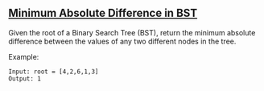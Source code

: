 ## [Minimum Absolute Difference in BST](https://leetcode.com/problems/minimum-absolute-difference-in-bst)

Given the root of a Binary Search Tree (BST), return the minimum absolute difference between the values of any two different nodes in the tree.

Example:
```
Input: root = [4,2,6,1,3]
Output: 1
```
